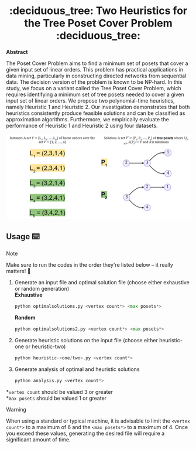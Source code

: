 <h1 align='center'> :deciduous_tree: Two Heuristics for the Tree Poset Cover Problem :deciduous_tree: </h1>
<b>Abstract</b>

The Poset Cover Problem aims to find a minimum set of posets that cover a given input set of linear orders. 
This problem has practical applications in data mining, particularly in constructing directed networks from sequential data. The decision version of the problem is known to be NP-hard. 
In this study, we focus on a variant called the Tree Poset Cover Problem, which requires identifying a minimum set of tree posets needed to cover a given input set of linear orders. 
We propose two polynomial-time heuristics, namely Heuristic 1 and Heuristic 2. 
Our investigation demonstrates that both heuristics consistently produce feasible solutions and can be classified as approximation algorithms.
Furthermore, we empirically evaluate the performance of Heuristic 1 and Heuristic 2 using four datasets.

<p align = "center"> 
    <img src="Utils\images\TreePosetCoverProblem.png" alt="image">
</p>

## Usage :keyboard:
> [!NOTE]
> Make sure to run the codes in the order they're listed below – it really matters! :dizzy:
1. Generate an input file and optimal solution file (choose either exhaustive or random generation)  
    **Exhaustive**
    ```python
    python optimalsolutions.py <vertex count*> <max posets*>
    ```
    **Random**
    ```python
    python optimalsolutions2.py <vertex count*> <max posets*>
    ```
2. Generate heuristic solutions on the input file (choose either heuristic-one or heuristic-two)
    ```python
    python heuristic-<one/two>.py <vertex count*>
    ```
3. Generate analysis of optimal and heuristic solutions
    ```python
    python analysis.py <vertex count*>
    ```

*`vertex count` should be valued 3 or greater  
*`max posets` should be valued 1 or greater

> [!WARNING] 
> When using a standard or typical machine, it is advisable to limit the `<vertex count*>` to a maximum of 6 and the `<max posets*>` to a maximum of 4. Once you exceed these values, generating the desired file will require a significant amount of time.
